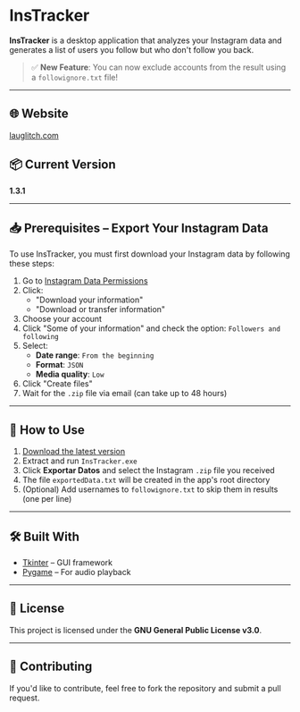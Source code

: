 # InsTracker

**InsTracker** is a desktop application that analyzes your Instagram data and generates a list of users you follow but who don't follow you back.

> ✅ **New Feature**: You can now exclude accounts from the result using a `followignore.txt` file!

---

## 🌐 Website
[lauglitch.com](https://www.lauglitch.com)

## 📦 Current Version
**1.3.1**

---

## 📥 Prerequisites – Export Your Instagram Data

To use InsTracker, you must first download your Instagram data by following these steps:

1. Go to [Instagram Data Permissions](https://accountscenter.instagram.com/info_and_permissions/)
2. Click:
   - "Download your information"
   - "Download or transfer information"
3. Choose your account
4. Click "Some of your information" and check the option: `Followers and following`
5. Select:
   - **Date range**: `From the beginning`
   - **Format**: `JSON`
   - **Media quality**: `Low`
6. Click "Create files"
7. Wait for the `.zip` file via email (can take up to 48 hours)

---

## 🚀 How to Use

1. [Download the latest version](https://lauglitch.itch.io/instracker)
2. Extract and run `InsTracker.exe`
3. Click **Exportar Datos** and select the Instagram `.zip` file you received
4. The file `exportedData.txt` will be created in the app's root directory
5. (Optional) Add usernames to `followignore.txt` to skip them in results (one per line)

---

## 🛠️ Built With

- [Tkinter](https://wiki.python.org/moin/TkInter) – GUI framework
- [Pygame](https://www.pygame.org/news) – For audio playback

---

## 📄 License

This project is licensed under the **GNU General Public License v3.0**.

---

## 🤝 Contributing

If you'd like to contribute, feel free to fork the repository and submit a pull request.


